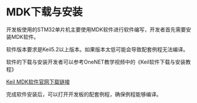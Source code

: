 # MDK下载与安装

开发板使用的STM32单片机主要使用MDK软件进行软件编写，开发者首先需要安装MDK软件。

软件版本要求是Keil5.2以上版本。如果版本太低可能会导致配套例程无法编译。

软件的下载与安装开发者可以参考OneNET教学视频中的《Keil软件下载与安装教程》

[Keil MDK软件官网下载链接](http://www2.keil.com/mdk5)

完成软件安装后，可以打开开发板的配套例程，确保例程能够编译。







